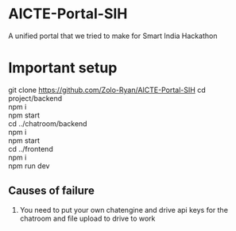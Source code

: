 # AICTE-Portal-SIH
A unified portal that we tried to make for Smart India Hackathon
# Important setup
git clone https://github.com/Zolo-Ryan/AICTE-Portal-SIH
cd project/backend <br>
npm i <br>
npm start <br>
cd ../chatroom/backend <br>
npm i <br>
npm start <br>
cd ../frontend <br>
npm i <br>
npm run dev <br>

## Causes of failure
1. You need to put your own chatengine and drive api keys for the chatroom and file upload to drive to work
